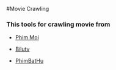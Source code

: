 #Movie Crawling

### This tools for crawling movie from

*   [Phim Moi](http://www.phimmoi.net/)

*   [Bilutv](http://bilutv.com/)

*   [PhimBatHu](https://phimbathu.com/)